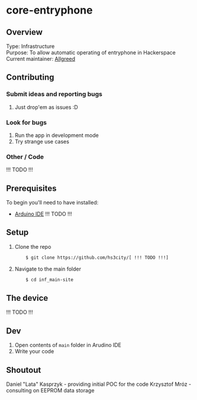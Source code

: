 # core-entryphone

## Overview

Type: Infrastructure     
Purpose: To allow automatic operating of entryphone in Hackerspace       
Current maintainer: [Allgreed](https://github.com/allgreed)    

## Contributing

### Submit ideas and reporting bugs
1. Just drop'em as issues :D

### Look for bugs
1. Run the app in development mode
2. Try strange use cases

### Other / Code

!!! TODO !!!

## Prerequisites

To begin you'll need to have installed:

- [Arduino IDE](https://www.arduino.cc/en/main/software)
!!! TODO !!!

## Setup

1. Clone the repo

    ```sh
        $ git clone https://github.com/hs3city/[ !!! TODO !!!]
    ```    
    
2. Navigate to the main folder

    ```sh
        $ cd inf_main-site
    ```    
    

## The device

!!! TODO !!!

## Dev

1. Open contents of ```main``` folder in Arudino IDE
2. Write your code

## Shoutout

Daniel "Lata" Kasprzyk - providing initial POC for the code 
Krzysztof Mróz - consulting on EEPROM data storage
